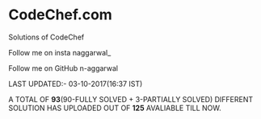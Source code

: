<b><h1>CodeChef.com</h1></b>

Solutions of CodeChef

Follow me on insta naggarwal_

Follow me on GitHub n-aggarwal

LAST UPDATED:- 03-10-2017(16:37 IST)

A TOTAL OF <b>93</b>(90-FULLY SOLVED + 3-PARTIALLY SOLVED) DIFFERENT SOLUTION HAS UPLOADED OUT OF <b>125</b> AVALIABLE TILL NOW.
